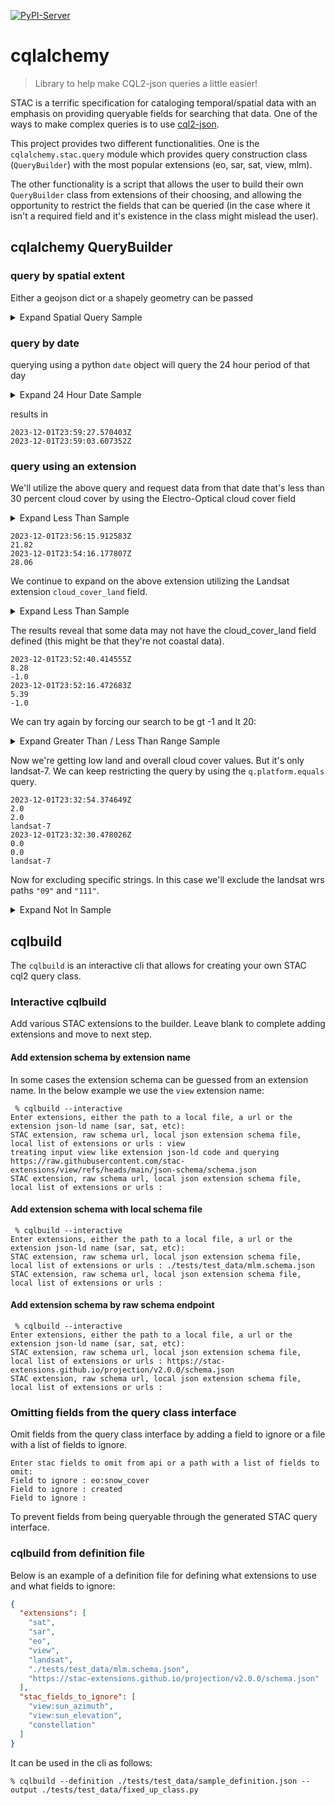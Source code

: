 <!-- These are examples of badges you might want to add to your README:
     please update the URLs accordingly

[![Built Status](https://api.cirrus-ci.com/github/<USER>/cqlalchemy.svg?branch=main)](https://cirrus-ci.com/github/<USER>/cqlalchemy)
[![ReadTheDocs](https://readthedocs.org/projects/cqlalchemy/badge/?version=latest)](https://cqlalchemy.readthedocs.io/en/stable/)
[![Coveralls](https://img.shields.io/coveralls/github/<USER>/cqlalchemy/main.svg)](https://coveralls.io/r/<USER>/cqlalchemy)
[![Conda-Forge](https://img.shields.io/conda/vn/conda-forge/cqlalchemy.svg)](https://anaconda.org/conda-forge/cqlalchemy)
[![Monthly Downloads](https://pepy.tech/badge/cqlalchemy/month)](https://pepy.tech/project/cqlalchemy)
[![Twitter](https://img.shields.io/twitter/url/http/shields.io.svg?style=social&label=Twitter)](https://twitter.com/cqlalchemy)
-->

[![PyPI-Server](https://img.shields.io/pypi/v/cqlalchemy.svg)](https://pypi.org/project/cqlalchemy/)

# cqlalchemy

> Library to help make CQL2-json queries a little easier!

STAC is a terrific specification for cataloging temporal/spatial data with an emphasis on providing queryable fields for searching that data. One of the ways to make complex queries is to use [cql2-json](https://docs.ogc.org/DRAFTS/21-065.html).

This project provides two different functionalities. One is the `cqlalchemy.stac.query` module which provides query construction class (`QueryBuilder`) with the most popular extensions (eo, sar, sat, view, mlm).

The other functionality is a script that allows the user to build their own `QueryBuilder` class from extensions of their choosing, and allowing the opportunity to restrict the fields that can be queried (in the case where it isn't a required field and it's existence in the class might mislead the user).

## cqlalchemy QueryBuilder

### query by spatial extent
Either a geojson dict or a shapely geometry can be passed

<details><summary>Expand Spatial Query Sample</summary>

```python
import requests
from shapely.geometry import shape
from shapely.validation import make_valid
from cqlalchemy.stac.query import QueryBuilder

planetary_search = "https://planetarycomputer.microsoft.com/api/stac/v1/search"
# request the geojson footprint of King County, Washington
url = "http://raw.githubusercontent.com/johan/world.geo.json/master/countries/USA/WA/King.geo.json"
r = requests.get(url)
geom_dict = r.json()['features'][0]['geometry']
geom = shape(geom_dict)
# fix missing vertices
geom = make_valid(geom)
q = QueryBuilder()
# planetary computer requires defining the collection
q.collection.equals("landsat-c2-l2")
# define the spatial intersection
q.geometry.intersects(geom)
response = requests.post(planetary_search, q.query_dump_json(limit=2))
for feature in response.json()["features"]:
    print(feature["properties"]["datetime"])
    print(feature["properties"]["eo:cloud_cover"])
    print(feature["geometry"])
```

</details>

### query by date
querying using a python `date` object will query the 24 hour period of that day

<details><summary>Expand 24 Hour Date Sample</summary>

```python
import requests
from datetime import date
from cqlalchemy.stac.query import QueryBuilder

q = QueryBuilder()
# planetary computer requires defining the collection
q.collection.equals("landsat-c2-l2")
# search entire utc 24 hour period for December 1st, 2023
q.datetime.equals(date(2023, 12, 1))
planetary_search = "https://planetarycomputer.microsoft.com/api/stac/v1/search"
response = requests.post(planetary_search, q.query_dump_json(limit=2))
for feature in response.json()["features"]:
    print(feature["properties"]["datetime"])
```
</details>

results in
```shell
2023-12-01T23:59:27.570403Z
2023-12-01T23:59:03.607352Z
```
### query using an extension
We'll utilize the above query and request data from that date that's less than 30 percent cloud cover by using the Electro-Optical cloud cover field

<details><summary>Expand Less Than Sample</summary>

```python
import requests
from datetime import date
from cqlalchemy.stac.query import QueryBuilder

q = QueryBuilder()
# planetary computer requires defining the collection
q.collection.equals("landsat-c2-l2")
# search entire utc 24 hour period for December 1st, 2023
q.datetime.equals(date(2023, 12, 1))
# either use the lt or lte methods
q.eo.cloud_cover.lt(30)

planetary_search = "https://planetarycomputer.microsoft.com/api/stac/v1/search"
response = requests.post(planetary_search, q.query_dump_json(limit=2))
for feature in response.json()["features"]:
    print(feature["properties"]["datetime"])
    print(feature["properties"]["eo:cloud_cover"])
```
</details>

```shell
2023-12-01T23:56:15.912583Z
21.82
2023-12-01T23:54:16.177807Z
28.06
```

We continue to expand on the above extension utilizing the Landsat extension `cloud_cover_land` field.

<details><summary>Expand Less Than Sample</summary>

```python
import requests
from datetime import date
from cqlalchemy.stac.query import QueryBuilder

q = QueryBuilder()
# planetary computer requires defining the collection
q.collection.equals("landsat-c2-l2")
# search entire utc 24 hour period for December 1st, 2023
q.datetime.equals(date(2023, 12, 1))
# either use the lt or lte methods
q.eo.cloud_cover.lt(30)

q.landsat.cloud_cover_land.lt(20)

planetary_search = "https://planetarycomputer.microsoft.com/api/stac/v1/search"
response = requests.post(planetary_search, q.query_dump_json(limit=2))
for feature in response.json()["features"]:
    print(feature["properties"]["datetime"])
    print(feature["properties"]["eo:cloud_cover"])
    print(feature["properties"]["landsat:cloud_cover_land"])
```
</details>

The results reveal that some data may not have the cloud_cover_land field defined (this might be that they're not coastal data).
```shell
2023-12-01T23:52:40.414555Z
8.28
-1.0
2023-12-01T23:52:16.472683Z
5.39
-1.0
```

We can try again by forcing our search to be gt -1 and lt 20:

<details><summary>Expand Greater Than / Less Than Range Sample</summary>

```python
import requests
from datetime import date
from cqlalchemy.stac.query import QueryBuilder

q = QueryBuilder()
# planetary computer requires defining the collection
q.collection.equals("landsat-c2-l2")
# search entire utc 24 hour period for December 1st, 2023
q.datetime.equals(date(2023, 12, 1))
# either use the lt or lte methods
q.eo.cloud_cover.lt(30)

q.landsat.cloud_cover_land.lt(20)
q.landsat.cloud_cover_land.gt(-1)

planetary_search = "https://planetarycomputer.microsoft.com/api/stac/v1/search"
response = requests.post(planetary_search, q.query_dump_json(limit=2))
for feature in response.json()["features"]:
    print(feature["properties"]["datetime"])
    print(feature["properties"]["eo:cloud_cover"])
    print(feature["properties"]["landsat:cloud_cover_land"])
    print(feature["properties"]["platform"])
```
</details>

Now we're getting low land and overall cloud cover values. But it's only landsat-7. We can keep restricting the query by using the `q.platform.equals` query.
```shell
2023-12-01T23:32:54.374649Z
2.0
2.0
landsat-7
2023-12-01T23:32:30.478026Z
0.0
0.0
landsat-7
```

Now for excluding specific strings. In this case we'll exclude the landsat wrs paths `"09"` and `"111"`.

<details><summary>Expand Not In Sample</summary>

```python
import requests
from datetime import date
from cqlalchemy.stac.query import QueryBuilder
q = QueryBuilder()
# planetary computer requires defining the collection
q.collection.equals("landsat-c2-l2")
# search entire utc 24 hour period for December 1st, 2023
q.datetime.equals(date(2023, 12, 1))
# either use the lt or lte methods
q.eo.cloud_cover.lt(30)
# not in wrs path
q.landsat.wrs_path.not_in_set(["091", "111"])
planetary_search = "https://planetarycomputer.microsoft.com/api/stac/v1/search"
response = requests.post(planetary_search, q.query_dump_json(limit=2))
for feature in response.json()["features"]:
    print(feature["properties"]["landsat:wrs_path"])
```

</details>

## cqlbuild

The `cqlbuild` is an interactive cli that allows for creating your own STAC cql2 query class.


### Interactive cqlbuild

Add various STAC extensions to the builder. Leave blank to complete adding extensions and move to next step.

#### Add extension schema by extension name
In some cases the extension schema can be guessed from an extension name. In the below example we use the `view` extension name:
```shell
 % cqlbuild --interactive
Enter extensions, either the path to a local file, a url or the extension json-ld name (sar, sat, etc):
STAC extension, raw schema url, local json extension schema file, local list of extensions or urls : view
treating input view like extension json-ld code and querying https://raw.githubusercontent.com/stac-extensions/view/refs/heads/main/json-schema/schema.json
STAC extension, raw schema url, local json extension schema file, local list of extensions or urls :
```

#### Add extension schema with local schema file
```shell
 % cqlbuild --interactive
Enter extensions, either the path to a local file, a url or the extension json-ld name (sar, sat, etc):
STAC extension, raw schema url, local json extension schema file, local list of extensions or urls : ./tests/test_data/mlm.schema.json
STAC extension, raw schema url, local json extension schema file, local list of extensions or urls :
```

#### Add extension schema by raw schema endpoint
```shell
 % cqlbuild --interactive
Enter extensions, either the path to a local file, a url or the extension json-ld name (sar, sat, etc):
STAC extension, raw schema url, local json extension schema file, local list of extensions or urls : https://stac-extensions.github.io/projection/v2.0.0/schema.json
STAC extension, raw schema url, local json extension schema file, local list of extensions or urls :
```

### Omitting fields from the query class interface

Omit fields from the query class interface by adding a field to ignore or a file with a list of fields to ignore.

```shell
Enter stac fields to omit from api or a path with a list of fields to omit:
Field to ignore : eo:snow_cover
Field to ignore : created
Field to ignore :
```
To prevent fields from being queryable through the generated STAC query interface.

### cqlbuild from definition file

Below is an example of a definition file for defining what extensions to use and what fields to ignore:
```json
{
  "extensions": [
    "sat",
    "sar",
    "eo",
    "view",
    "landsat",
    "./tests/test_data/mlm.schema.json",
    "https://stac-extensions.github.io/projection/v2.0.0/schema.json"
  ],
  "stac_fields_to_ignore": [
    "view:sun_azimuth",
    "view:sun_elevation",
    "constellation"
  ]
}
```

It can be used in the cli as follows:
```shell
% cqlbuild --definition ./tests/test_data/sample_definition.json --output ./tests/test_data/fixed_up_class.py
```
